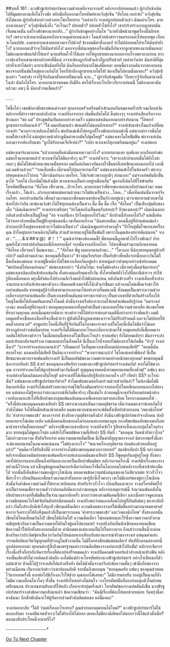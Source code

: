 ##บทที่ 161 : นางฟ้าซูเปอร์สตาร์ขอความช่วยเหลือจากจางเย่!
หลังจากปล่อยคนแล้ว
ผู้กำกับซ่งเดินไปที่มุมของลานเล็กในโรงพัก หยิบมือถือออกมาโทรศัพท์หาหวังสุ่ยซิน
“ฮัลโหล เหล่าซ่ง” หวังสุ่ยซินยังไม่นอน
ผู้กำกับซ่งกล่าวอย่างกระโชกโฮกฮาก “เหล่าหวัง จางเย่ถูกปล่อยตัวแล้ว ฉันแค่จะโทร. มาบอกนายเฉยๆ”
หวังสุ่ยซินนิ่งอึ้ง “อะไรนะ? ปล่อยตัว? ปล่อยตัวได้ยังไง? เขาทำร้ายร่างกายลูกชายฉันเจ็บขนาดนั้น แต่โรงพักของนายกลับ...”
ผู้กำกับซ่งพูดอย่างโมโห “นายยังมีหน้ามาพูดเรื่องนั้นอีกเหรอ? เพราะจะช่วยนายฉันเลยเกือบจะหลุดตำแหน่งแล้ว โดนหัวหน้าตำรวจนครบาลด่าไปหลายชุด เกือบจะโดนปปช. ลงมาแทรกแซงสอบสวนเราไปด้วย! ข้างบนมีคำสั่งลงมา! ถ้าไม่ปล่อยคนไปจะให้ฉันทำยังไง? นายบอกมาสิว่าจะให้ฉันทำยังไง! นอกจากนี้ต้นเหตุของเรื่องมันก็เกิดจากลูกชายของนายนั่นแหละ ไม่ต้องมาหาข้อแก้ตัวให้เขา! นายเตรียมใจไว้ได้เลย รอให้ลูกชายของนายออกจากโรงพยาบาลก่อน ทางเราต้องเรียกเขามาสอบปากคำที่นี่แน่ อาจจะต้องถูกกักตัวแล้วก็ถูกปรับด้วย! เหล่าหวังเอ้ย ฉันทำดีที่สุดเท่าที่จะทำได้แล้ว นายจะฟังฉันหรือไม่ ฉันก็บอกกับนายได้แค่นี้แหละ ตอนนี้แรงกดดันจากสองกลอนของจางเย่นั่นมันใหญ่หลวงเกินไป ใครก็ปกป้องลูกชายนายไม่ได้! ต้องเป็นไปตามนั้นแหละ!”
หวังสุ่ยซินกล่าว “เหล่าซ่ง เราก็รู้จักกันมาตั้งหลายปีขนาดนี้ นาย...”
ผู้กำกับซ่งพูดตัด “ก็เพราะรู้จักกันมานานนี่ไงเล่า ฉันถึงได้โทร. มาบอกนายจนหมด ยังมีอีก ต่อไปเรื่องอะไรเกี่ยวกับจางเย่คนนี้ ไม่ต้องมาหาฉันแล้วนะ คนๆ นี้ ฉันกลัวจนเข็ดแล้ว!”


……

ไช่ซื่อโค่ว
เขตพักอาศัยของพ่อแม่จางเย่
ทุกครอบครัวเตรียมตัวเข้านอนกันหมดจนทั่วบริเวณเงียบสงัด หลังจากที่ตำรวจชรามาส่งถึงบ้าน จางเย่ก็ลงจากรถ เดินขึ้นบันไดไป
ติ๊งต่องๆๆ
จางเย่ส่งเสียงเรียกจากข้างนอก “พ่อ แม่”
ประตูพลันเปิดออกอย่างรวดเร็ว แม่ของเขาเดินออกมาอย่างร้อนรน “ไอ้หยา! ลูกชายเรากลับมาแล้ว!”
“ใช่ ผมกลับมาแล้ว พ่อแม่ยังไม่นอนอีกเหรอ?” จางเย่เข้ามาข้างในแล้วเปลี่ยนรองเท้า
“พวกเราจะหลับลงได้ยังไง พ่อกับแม่เพิ่งไปหาลูกที่โรงพักมาก่อนหน้านี้ แต่พวกตำรวจนั่นไม่ยอมให้เราเข้าไป แม่อยู่ตรงหน้าประตูนั่นด่าพวกมันไปชุดใหญ่!” แม่ของเขาโมโหฟึดฟัด
พ่อจางเย่เดินออกมาจากห้องรับแขก “ลูกได้รับบาดเจ็บรึเปล่า?”
“เปล่า พวกเขาก็สุภาพกับผมอยู่นะ” จางเย่ตอบ

แม่ของเขาจ้องตาถลน “แล้วกลอนที่แต่งนั่นหมายความว่าไง? ดาบทรมานเอย ทุบตีเอย แกเกือบทำพ่อแม่ตกใจแทบตายแล้ว! พวกเขาไม่ได้ตีแกจริงๆ นะ?”
จางเย่หัวเราะ “เขาจะกล้าทำแบบนั้นได้ยังไงล่ะ เหอะๆ มันไม่ได้หนักหนาขนาดนั้นหรอก ผมก็แค่เกิดแรงบันดาลใจขึ้นมาก็เลยเขียนกลอนออกไป เออนี่แม่ ผมหิวแล้วอะ”
“รอแป๊บหนึ่ง เดี๋ยวแม่ไปอุ่นอาหารมาให้” แม่ของเขาเดินเข้าไปในห้องครัว
พ่อจางเย่หยุดเธอเอาไว้ก่อน “เดี๋ยวฉันทำเอง เธอโทร. ไปแจ้งข่าวพวกญาติๆ ก่อนเถอะ”
แม่จางเย่พลันนึกขึ้นมาได้ “เออใช่ เกือบลืมไปแล้วเนี่ย พวกเขาคงเป็นห่วงอยู่เหมือนกัน” พูดจบก็เดินไปที่โซฟาหยิบโทรศัพท์ขึ้นมากด “ฮัลโหล เสี่ยวตาน...ป้าจะโทร. มาบอกเธอว่าพี่ชายของหลานกลับบ้านแล้วนะ หมดเรื่องแล้ว…ใช่แล้ว...ฝากบอกพ่อแม่หลานด้วยนะว่าไม่ต้องเป็นห่วง...โอเค...”
เมื่อเห็นเช่นนั้นจางเย่จึงกดโทร. ออกบ้างเช่นกัน เพื่อนร่วมงานและเพื่อนของเขาต้องเป็นกังวลอยู่แน่ๆ น่าจะพยายามช่วยเขาไม่น้อยไปกว่ากัน เขาต้องแจ้งข่าวไม่ให้ทุกคนต้องเป็นห่วง
ตื๊ด ตื๊ด ตื๊ด กริ๊ก
“ฮัลโหล” เป็นเสียงทุ้มลึกของเด็ก
“เฉินเฉินเหรอ?” จางเย่กระพริบตา “ทำไมเธอถึงเป็นคนรับสายล่ะ? ป้าของเธอล่ะ?”
เฉินเฉินตอบกลับด้วยน้ำเสียงเป็นผู้ใหญ่ “อ๋อ จางเย่นี่เอง ป้าใหญ่ออกไปวิ่งน่ะ”
ดึกป่านนี้ยังออกไปวิ่ง? แต่เมื่อคิดได้ว่าเหราอ้ายหมิ่นเป็นผู้ฝึกยุทธ์คนหนึ่ง เขาก็คลายกังวล “ฉันสบายดีนะ ตอนนี้อยู่ที่บ้านพ่อแม่แล้ว ฝากบอกป้าใหญ่ของเธอด้วยว่าไม่ต้องเป็นห่วง”
เฉินเฉินพูดอย่างรำคาญใจ “ป้าใหญ่มั่นใจมากเลยเรื่องคุณ ป้าใหญ่บอกว่าคนดีอายุไม่ยืน ส่วนตัวหายนะอยู่ได้เป็นพันปี เพราะงั้นคุณต้องสบายดีแน่นอน”
จางเย่ : “……&￥##￥@）#！！”
คุณน้าเจ้าของห้องคนนี้! พี่ชายคนนี้ถูกพาตัวไปโรงพักนะ! ปากคุณยังไม่วายสาปส่งกันแบบนี้อีกเหรอเนี่ย!
จากนั้นจางเย่ก็กดโทร. ไปหาเพื่อนร่วมงานอีกหลายคน
“ฮัลโหล เสี่ยวหลวี่ นี่ผมเองนะ...”
“ฮัลโหล พี่หู ผมออกมาแล้วนะ...”
“โหวเกอ นี่น้องชายคุณอยู่ด้วยรึเปล่า? ผมถึงบ้านแล้วนะ ขอบคุณที่เป็นห่วง”
ข้าวอุ่นเรียบร้อย เป็นกับข้าวที่เหลือจากมื้อกลางวันไม่ก็มื้อเย็นของพ่อแม่ จางเย่ผู้ขี้เหนียวไม่ใช่พวกเลือกกินอยู่แล้ว ชายหนุ่มสวาปามทุกอย่างเข้าท้องหมด
“พ่อกับแม่ไปนอนก่อนนะ” พ่อของเขากล่าว
“นั่งกินไปนะ จานไม่ต้องล้าง เดี๋ยวพรุ่งนี้แม่จัดการเอง” แม่ของเขาเดินกลับเข้าห้องเช่นกัน
ทั้งสองคนเครียดมาทั้งวัน ทั้งโทรศัพท์ทั้งวิ่งไปที่สถานีตำรวจ ทำให้รู้สึกเหนื่อยมาก พรุ่งนี้ยังต้องไปทำงานอีกจึงขอตัวไปพักผ่อนก่อน
หลังกินข้าวเสร็จ จางเย่เลือกที่จะล้างจานก่อนจะกลับเข้าห้องของตัวเอง เปิดคอมพิวเตอร์ตั้งโต๊ะตัวเก่าขึ้นมา แล้วออนไลน์เพื่อแจ้งข่าวให้เหล่าแฟนคลับ ชายหนุ่มรู้ดีว่าที่เขาสามารถออกมาได้อย่างราบรื่นขนาดนี้ ทั้งหมดเป็นเพราะความช่วยเหลือจากบรรดาแฟนคลับ เป็นพวกเขาที่กดดันหน่วยราชการต่างๆ เป็นพวกเขาที่ช่วยกันสร้างเรื่องให้ใหญ่โตเพื่อให้สังคมหันมาสนใจในคดี ดังนั้นจางเย่จึงต้องรายงานให้เหล่าแฟนคลับรู้ก่อน
“ผมจางเย่เองนะ ตอนนี้อยู่ที่บ้านแล้ว ขอบคุณทุกคนมากที่อุตส่าห์เป็นห่วงและคอยให้ความช่วยเหลือ ต้องขอโทษที่รบกวนทุกคน ตอนนี้ผมสบายดีมาก ทางตำรวจก็ได้ทำการสอบสวนคดีนี้อย่างกระจ่างชัดแล้ว ผมมีเหตุผลที่จะเชื่อและเลือกที่จะเชื่อด้วยว่า ผู้บังคับใช้กฎหมายของเราจะไม่ปรักปรำคนดี และจะไม่ปล่อยให้คนชั่วลอยนวล!” คำพูดประโยคนี้เป็นที่รู้จักกันดีในโลกของจางเย่ แต่ในโลกนี้เห็นได้ชัดว่าไม่เคยปรากฏคำกล่าวเช่นนี้มาก่อน จางเย่จึงไม่ได้คิดมากอะไรและเลือกจะนำมาใช้ เหตุผลหลักก็เพื่อลดแรงกดดันให้กับทางตำรวจ ในเมื่อตอนนี้เขาเองก็ไม่เป็นอะไรแล้ว หากแฟนๆ ยังไม่ยอมเลิกรา มันอาจจะส่งผลสะท้อนกลับจนสร้างความแตกแยกในสังคมได้ นี่เป็นอะไรที่จากเย่ไม่ต้องการให้เกิดขึ้น
“ฮ่าๆ! จางเย่นี่นา!”
“อาจารย์จางเย่ออกมาแล้ว!”
“เยี่ยมมาก! ในที่สุดพวกเขาก็ยอมปล่อยคนเสียที!”
“ตอนนี้ฉันสบายใจละ นอนหลับได้เสียที ฝันดีนะอาจารย์จาง”
“พวกเราชนะแล้ว! ไชโยแด่เหล่าพี่น้อง! นี่เป็นชัยชนะของพวกเราแฟนคลับจางเย่! นี่เป็นผลลัพธ์ของความพยายามอย่างหนักของทุกคน! ขอขอบคุณพี่น้องจากเทียปา SS ด้วย! ขอบคุณกองทัพจักรวาลของนางฟ้าซูเปอร์สตาร์จางเช่นกัน! หากไม่ได้พวกคุณ อาจารย์จางคงไม่ได้ถูกปล่อยตัวมาวันนี้แน่! บุญคุณดุจหยดน้ำยามตอบแทนเยี่ยงน้ำพุ!”
แฟนๆ ของจางเย่ต่างเริ่มเฉลิมฉลองกันใหญ่!
แต่จางเย่ที่ได้เห็นกลับรู้สึกประหลาดใจ เอ๋? เทียปา SS? อะไรล่ะนั่น? แฟนของนางฟ้าซูเปอร์สตาร์ด้วย? ทำไมแฟนของเธอถึงมาร่วมด้วยช่วยกันล่ะ? ในห้องมืดไม่มีอินเทอร์เน็ต จางเย่จึงได้แต่สร้างสถานการณ์ให้เรื่องมันแพร่กระจายออกไปโดยเขียนกลอนออกไปสองบท แต่เขาเองไม่รู้หรอกว่าสถานการณ์ที่เกิดขึ้นจริงๆ เป็นเช่นไร ด้วยเหตุนี้จางเย่จึงรีบกดย่อหน้าต่างเวยป๋อลงและเข้าไปที่เทียปาของกลุ่มแฟนคลับตนเองเพื่อสอบถามรายละเอียด
ใครบางคนตอบให้ : “ครั้งนี้ต้องขอบคุณคนของเทียปา SS เพราะพวกเขาเห็นความอยุติธรรม เห็นว่าคนของเราน้อยเกินไป กำลังไม่พอ จึงได้ยื่นมือเข้ามาช่วยเหลือ คนของพวกเขาแทบจะฟลัดทั้งเทียปาด้วยกลอน ‘เพลงนักโทษ’ กับ ‘คำสารภาพของข้า’ ของอาจารย์ ช่างรักความยุติธรรมยิ่งนัก! ยังมีนางฟ้าซูเปอร์สตาร์จางอีกคน ปกติเธอแทบจะไม่เล่นเวยป๋อ แต่เมื่อตอนดึกเธอกดไลก์กลอนสองบทของคุณ กองทัพแฟนคลับของเธอก็เลยมาช่วยเรากันตั้งหลายคน!”
หลังจากฟังพวกเขาอธิบาย จางเย่ถึงเข้าใจ รู้สึกซาบซึ้งและอบอุ่นในใจอย่างมาก ชายหนุ่มไม่พูดอะไรต่อ แต่เข้าไปโพสต์ข้อความที่เทียปา SS ทันที : “ขอบคุณ วันหน้ายังยาวไกล” ไม่กล่าวมากความ ทั้งยังเรียบง่าย แต่ความหมายเต็มเปี่ยม นี่เป็นคำสัญญาของจางเย่ มิตรภาพครั้งนี้เขาจะต้องตอบแทนในอนาคตแน่นอน
“ไม่ต้องเกรงใจ”
“พบเจอเรื่องอยุติธรรม ย่อมต้องช่วยเหลืออยู่แล้ว!”
“คนดีควรได้รับสิ่งที่ดี อาจารย์จางไม่ต้องขอบคุณพวกเราหรอก!”
สมาชิกเทียปา SS กล่าวตอบ หลังจากนั้นแอดมินย่อยของแฟนคลับจางเย่และแอดมินของเทียปา SS ก็พูดคุยกันอยู่ครู่ใหญ่ ทั้งสองเพจได้ทำการแลกเปลี่ยนลิ้งก์กันและกลายเป็นเทียปาพันธมิตร
หลังจากจบเรื่องนี้ จางเย่พักเรื่องของจางหย่วนฉีไว้ก่อน แล้วเช็กดูข้อมูลบนอินเทอร์เน็ตว่าเกิดอะไรขึ้นในโลกออนไลน์หลังจากที่เขาเข้าห้องมืดไป จากนั้นก็เห็นข้อความของผู้อาวุโสเฉียน ตลอดจนข้อความสนับสนุนของหวังเสียวเหม่ย จ้าวกั๋วโจว พี่สาวโจว เถียนปินและเพื่อนร่วมงานเก่าทั้งหลาย เขารู้สึกซึ้งใจมากๆ
เขาไม่มีเบอร์ของผู้อาวุโสเฉียน ดังนั้นจึงส่งข้อความส่วนตัวให้ทางเวยป๋อแทน
สำหรับจ้าวกั๋วโจว เถียนปินและพวก จางเย่โทรศัพท์ไปหาเป็นรายคนเพื่อรายงานตัวว่าปลอดภัยดีและกล่าวขอบคุณ
หลังจากเหตุการณ์นี้ จำนวนแฟนคลับในเทียปาของจางเย่ก็เพิ่มขึ้นเป็นจำนวนมากอีกครั้ง มากกว่าสองสามพันคนทีเดียว และเมื่อตรวจดูคะแนนความนิยมบนเว็บไซต์จัดอันดับทำเนียบคนดัง จางเย่ถึงพบว่าตนเองเลื่อนไปอยู่ที่อันดับต้นๆ ของระดับอีแล้ว เริ่มใกล้ระดับดีเข้าไปทุกที
เพียงแค่คืนเดียว ความนิยมของจางเย่ได้เพิ่มขึ้นอย่างมากมายมหาศาล!
หากจะวิเคราะห์ให้ถึงที่สุดแล้วก็เป็นเพราะกลอน ‘คำสารภาพของข้า’ และ’เพลงนักโทษ’ ทั้งสองบทนั้นเขียนได้โหดเหี้ยมเกินไป! เขียนได้ดีเกินไป! ความเด็ดเดี่ยว ไม่ยอมสยบและไร้ซึ่งความหวาดกลัวยามเผชิญหน้ากับความเป็นความตายได้กินใจผู้คนไปมากมาย! จางเย่ถึงกับเห็นนักเขียนหลายคนเขียนข้อความไว้ให้กับทั้งสองกลอนนี้ด้วย คำนิยมของแต่ละคนเป็นไปในทางบวก ถึงแม้ว่างานชิ้นนี้จะค่อนข้างเรียกว่าประดิษฐ์คำเสียเว่อวังเกินไปหน่อยหากเทียบกับสถานการณ์จริงของจางเย่ แต่คุณค่าแห่งวรรณศิลป์และจิตวิญญาณที่ปรากฏในตัวงานนั้น ไม่มีใครสงสัยแม้แต่คนเดียว! ทันทีที่กลอนสองบทนี้ถูกปล่อยออกมา ทุกคนต่างรู้ซึ้งถึงมาตรฐานแห่งวรรณศิลป์ของจางเย่มากเข้าไปอีกขั้น!
หลังจากจัดการเรื่องนี้เสร็จก็เท่ากับจัดการเรื่องที่ต้องทำเสร็จหมดแล้ว
จางเย่ปิดคอมพิวเตอร์แล้วล้างหน้าแปรงฟัน หลังจากขึ้นเตียงยังไม่วายคิดแล้วคิดอีก คงไม่ดีแน่ถ้าจะโทรศัพท์หานางฟ้าซูเปอร์สตาร์ อย่างไรเสียเธอก็ตัวแม่ซะด้วย ป่านนี้ไม่รู้ว่าจะหลับไปแล้วหรือยัง คิดได้ดังนั้นจางเย่จึงส่งข้อความสั้นๆ เข้ามือถือของจางหย่วนฉีแทน เริ่มจากแจ้งข่าวว่าเขาปลอดภัยดี จากนั้นถึงขอบคุณ “ขอบคุณครับ แฟนๆ ของคุณช่วยผมไว้มากเลยครั้งนี้ หากต่อไปมีเรื่องอะไรให้ช่วย คุณบอกได้เลยนะ”
ไม่มีการตอบรับ
รออยู่เป็นนานก็ยังไม่มีความเคลื่อนไหวใดๆ ทั้งสิ้น
จางเย่ยักไหล่อย่างไม่สนใจ วางโทรศัพท์มือถือลงก่อนซุกตัวในผ้าห่มเตรียมนอน
ประมาณสามสิบนาทีให้หลัง เกือบจะห้าทุ่มครึ่งแล้ว โทรศัพท์ของจางเย่พลันดังขึ้น นางฟ้าซูเปอร์สตาร์จางส่งข้อความกลับมาแล้ว
ข้อความเขียนว่า : “ฉันมีเรื่องที่ต้องให้เธอช่วยหน่อย วันพรุ่งนี้มาหาฉันนะ อีกสักพักฉันจะให้ผู้จัดการส่วนตัวฉันติดต่อเธอ แค่นี้แหละ”

จางเย่ตอบกลับ “ได้สิ ว่าแต่เรื่องอะไรเหรอ? คุณช่วยบอกผมก่อนได้ไหม?”
นางฟ้าซูเปอร์สตาร์ไม่ได้ตอบกลับมา จางเย่มึนจนหัวเราะไม่ได้ร้องไห้ไม่ออก เธอคงไม่มีทางนิสัยแย่ไปมากกว่านี้ได้แล้วมั้งเนี่ย? ตอบมาสักประโยคนี่จะตายรึไง?


*-*-*-*-*-*-*-*-*-*-*-*-*-*-*-*-*-*-*-*-*



[Go To Next Chapter]( ./64.md)